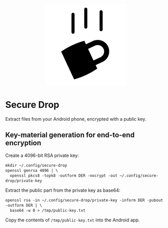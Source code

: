<p align="center">
  <img src="logo.svg" />
</p>

# Secure Drop

Extract files from your Android phone, encrypted with a public key.


## Key-material generation for end-to-end encryption

Create a 4096-bit RSA private key:

```shell
mkdir ~/.config/secure-drop
openssl genrsa 4096 | \
  openssl pkcs8 -topk8 -outform DER -nocrypt -out ~/.config/secure-drop/private-key
```

Extract the public part from the private key as base64:

```shell
openssl rsa -in ~/.config/secure-drop/private-key -inform DER -pubout -outform DER | \
  base64 -w 0 > /tmp/public-key.txt
```

Copy the contents of `/tmp/public-key.txt` into the Android app.
